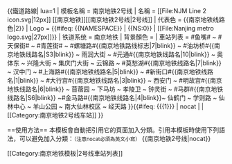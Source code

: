 {{鐵道路線| lua=1
| 模板名稱 = 南京地铁2号线
| 名稱 = [[File:NJM Line 2 icon.svg|12px]] [[南京地铁]][[南京地铁2号线|2号线]]
| 代表色 =  {{南京地铁线路色|2}}
| Logo = {{#ifeq: {{NAMESPACE}} | {{NS:0}} | [[File:Nanjing metro logo.svg|27px]]}}
| 铁道系统 = 南京地铁
| 背景顏色 = 
| 車站列表 = #鱼嘴# ~ #天保街# ~ #青莲街# ~ #螺塘路#{{南京地铁路线标志|7|blink}}  ~ #油坊桥#{{南京地铁线路名|S3|blink}} ~ 雨润大街 ~ #元通#{{南京地铁线路名|10|blink}} ~ 奥体东 ~ 兴隆大街 ~ 集庆门大街 ~ 云锦路 ~ #莫愁湖#{{南京地铁线路名|7|blink}} ~ 汉中门 ~ #上海路#{{南京地铁线路名|5|blink}} ~ #新街口#{{南京地铁线路名|1|blink}} ~ #大行宫#{{南京地铁线路名|3|blink}} ~ 西安门 ~ #明故宫#{{南京地铁线路名|6|blink}} ~ 苜蓿园 ~ 下马坊 ~ 孝陵卫 ~ 钟灵街 ~ #马群#{{南京地铁线路名|S6|blink}} ~#金马路#{{南京地铁线路名|4|blink}}~ 仙鹤门 ~ 学则路 ~ 仙林中心 ~ 羊山公园 ~ 南大仙林校区 ~ 经天路
}}<includeonly>{{#ifeq: {{{1}}} | nocat | <!--空--> | [[Category:南京地铁2号线车站]] }}</includeonly><noinclude>

==使用方法==
本模板會自動把引用它的頁面加入分類。引用本模板時使用下列語法，可以避免加入分類：<small>（注意nocat必須為英文小寫）</small>
 <nowiki>{{</nowiki>南京地铁2号线<nowiki>|nocat}}</nowiki>

[[Category:南京地铁模板|2号线車站列表]]
</noinclude>